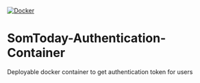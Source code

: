 [![Docker](https://github.com/FusionApp-Project/SomToday-SSO-Auth/actions/workflows/docker-publish.yml/badge.svg)](https://github.com/FusionApp-Project/SomToday-SSO-Auth/actions/workflows/docker-publish.yml)
# SomToday-Authentication-Container
Deployable docker container to get authentication token for users
